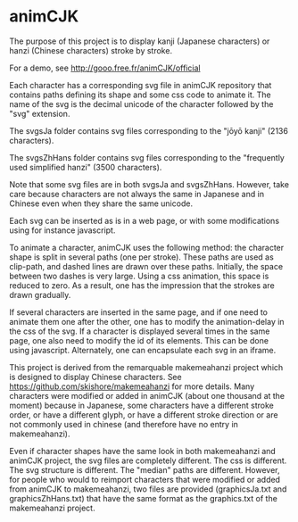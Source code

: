 # animCJK

The purpose of this project is to display kanji (Japanese characters) or hanzi (Chinese characters) stroke by stroke.

For a demo, see http://gooo.free.fr/animCJK/official

Each character has a corresponding svg file in animCJK repository that contains paths defining its shape and some css code to animate it. The name of the svg is the decimal unicode of the character followed by the "svg" extension.

The svgsJa folder contains svg files corresponding to the "jōyō kanji" (2136 characters).

The svgsZhHans folder contains svg files corresponding to the "frequently used simplified hanzi" (3500 characters).

Note that some svg files are in both svgsJa and svgsZhHans. However, take care because characters are not always the same in Japanese and in Chinese even when they share the same unicode.

Each svg can be inserted as is in a web page, or with some modifications using for instance javascript.

To animate a character, animCJK uses the following method: the character shape is split in several paths (one per stroke). These paths are used as clip-path, and dashed lines are drawn over these paths. Initially, the space between two dashes is very large. Using a css animation, this space is reduced to zero. As a result, one has the impression that the strokes are drawn gradually.

If several characters are inserted in the same page, and if one need to animate them one after the other, one has to modify the animation-delay in the css of the svg. If a character is displayed several times in the same page, one also need to modify the id of its elements. This can be done using javascript. Alternately, one can encapsulate each svg in an iframe.

This project is derived from the remarquable makemeahanzi project which is designed to display Chinese characters. See https://github.com/skishore/makemeahanzi for more details. Many characters were modified or added in animCJK (about one thousand at the moment) because in Japanese, some characters have a different stroke order, or have a different glyph, or have a different stroke direction or are not commonly used in chinese (and therefore have no entry in makemeahanzi).

Even if character shapes have the same look in both makemeahanzi and animCJK project, the svg files are completely different. The css is different. The svg structure is different. The "median" paths are different. However, for people who would to reimport characters that were modified or added from animCJK to makemeahanzi, two files are provided (graphicsJa.txt and graphicsZhHans.txt) that have the same format as the graphics.txt of the makemeahanzi project.

